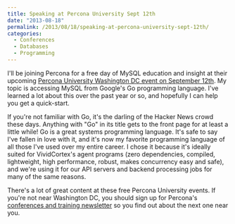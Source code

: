 ```yaml
---
title: Speaking at Percona University Sept 12th
date: "2013-08-18"
permalink: /2013/08/18/speaking-at-percona-university-sept-12th/
categories:
  - Conferences
  - Databases
  - Programming
---
```


I'll be joining Percona for a free day of MySQL education and insight at their upcoming [Percona University Washington DC event on September 12th][1]. My topic is accessing MySQL from Google's Go programming language. I've learned a lot about this over the past year or so, and hopefully I can help you get a quick-start. 

If you're not familiar with Go, it's the darling of the Hacker News crowd these days. Anything with "Go" in its title gets to the front page for at least a little while! Go is a great systems programming language. It's safe to say I've fallen in love with it, and it's now my favorite programming language of all those I've used over my entire career. I chose it because it's ideally suited for VividCortex's agent programs (zero dependencies, compiled, lightweight, high performance, robust, makes concurrency easy and safe), and we're using it for our API servers and backend processing jobs for many of the same reasons. 

There's a lot of great content at these free Percona University events. If you're not near Washington DC, you should sign up for Percona's [conferences and training newsletter][2] so you find out about the next one near you.



 [1]: http://www.percona.com/news-and-events/percona-university/washington-dc

 [2]: http://www.percona.com/subscribe

